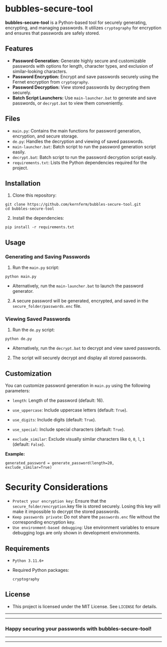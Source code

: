# bubbles-secure-tool

**bubbles-secure-tool** is a Python-based tool for securely generating, encrypting, and managing passwords. It utilizes `cryptography` for encryption and ensures that passwords are safely stored.

## Features

- **Password Generation:** Generate highly secure and customizable passwords with options for length, character types, and exclusion of similar-looking characters.
- **Password Encryption:** Encrypt and save passwords securely using the Fernet encryption from `cryptography`.
- **Password Decryption:** View stored passwords by decrypting them securely.
- **Batch Script Launchers:** Use `main-launcher.bat` to generate and save passwords, or `decrypt.bat` to view them conveniently.

## Files

- `main.py`: Contains the main functions for password generation, encryption, and secure storage.
- `de.py`: Handles the decryption and viewing of saved passwords.
- `main-launcher.bat`: Batch script to run the password generation script easily.
- `decrypt.bat`: Batch script to run the password decryption script easily.
- `requirements.txt`: Lists the Python dependencies required for the project.

## Installation

1. Clone this repository:
```
git clone https://github.com/kernferm/bubbles-secure-tool.git
cd bubbles-secure-tool
```

2. Install the dependencies:

```
pip install -r requirements.txt
```

## Usage

### Generating and Saving Passwords

1. Run the `main.py` script:

```
python main.py
```

- Alternatively, run the `main-launcher.bat` to launch the password generator.

2. A secure password will be generated, encrypted, and saved in the `secure_folder/passwords.enc` file.

### Viewing Saved Passwords

1. Run the `de.py` script:

```
python de.py
```

- Alternatively, run the `decrypt.bat` to decrypt and view saved passwords.

2. The script will securely decrypt and display all stored passwords.

## Customization

You can customize password generation in `main.py` using the following parameters:

- `length`: Length of the password (default: 16).

- `use_uppercase`: Include uppercase letters (default: `True`).

- `use_digits`: Include digits (default: `True`).

- `use_special`: Include special characters (default: `True`).

- `exclude_similar`: Exclude visually similar characters like `O`, `0`, `l`, `1` (default: `False`).

**Example:**

```
generated_password = generate_password(length=20, exclude_similar=True)
```

# Security Considerations

- `Protect your encryption key`: Ensure that the `secure_folder/encryption`.key file is stored securely. Losing this key will make it impossible to decrypt the stored passwords.
- `Keep passwords private`: Do not share the `passwords.enc` file without the corresponding encryption key.
- `Use environment-based debugging`: Use environment variables to ensure debugging logs are only shown in development environments.

## Requirements

- `Python 3.11.6+`

- Required Python packages:
    ```
    cryptography
    ```

## License

- This project is licensed under the MIT License. See `LICENSE` for details.

---
---
### Happy securing your passwords with bubbles-secure-tool!
---
---
